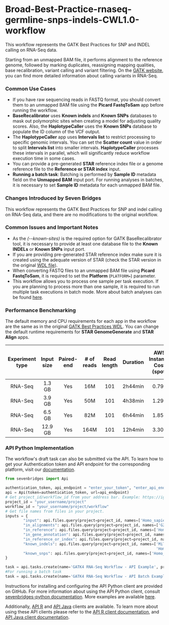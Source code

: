# Broad-Best-Practice-rnaseq-germline-snps-indels-CWL1.0-workflow

This workflow represents the GATK Best Practices for SNP and INDEL calling on RNA-Seq data. 

Starting from an unmapped BAM file, it performs alignment to the reference genome, followed by marking duplicates, reassigning mapping qualities, base recalibration, variant calling and variant filtering. On the [GATK website](https://software.broadinstitute.org/gatk/documentation/article.php?id=3891), you can find more detailed information about calling variants in RNA-Seq.

### Common Use Cases
- If you have raw sequencing reads in FASTQ format, you should convert them to an unmapped BAM file using the **Picard FastqToSam** app before running the workflow.
- **BaseRecalibrator** uses **Known indels** and **Known SNPs** databases to mask out polymorphic sites when creating a model for adjusting quality scores. Also, the **HaplotypeCaller** uses the **Known SNPs** database to populate the ID column of the VCF output.
- The **HaplotypeCaller** app uses **Intervals list** to restrict processing to specific genomic intervals. You can set the **Scatter count** value in order to split **Intervals list** into smaller intervals. **HaplotypeCaller** processes these intervals in parallel, which will significantly reduce workflow execution time  in some cases.
- You can provide a pre-generated **STAR** reference index file or a genome reference file to the **Reference or STAR index** input.
- **Running a batch task**: Batching is performed by **Sample ID** metadata field on the **Unmapped BAM** input port. For running analyses in batches, it is necessary to set **Sample ID** metadata for each unmapped BAM file.


### Changes Introduced by Seven Bridges
This workflow represents the GATK Best Practices for SNP and indel calling on RNA-Seq data, and there are no modifications to the original workflow.


### Common Issues and Important Notes
- As the *(--known-sites)* is the required option for GATK BaseRecalibrator tool, it is necessary to provide at least one database file to the **Known INDELs** or **Known SNPs** input port.
- If you are providing pre-generated STAR reference index make sure it is created using the adequate version of STAR (check the STAR version in the original [WDL file](https://github.com/gatk-workflows/gatk3-4-rnaseq-germline-snps-indels/blob/master/rna-germline-variant-calling.wdl)).
- When converting FASTQ files to an unmapped BAM file using **Picard FastqToSam**, it is required to set the **Platform** (`PLATFORM=`) parameter.
- This workflow allows you to process one sample per task execution. If you are planning to process more than one sample, it is required to run multiple task executions in batch mode. More about batch analyses can be found [here](https://docs.sevenbridges.com/docs/about-batch-analyses).
 

### Performance Benchmarking
The default memory and CPU requirements for each app in the workflow are the same as in the original [GATK Best Practices WDL](https://github.com/gatk-workflows/gatk3-4-rnaseq-germline-snps-indels/blob/master/rna-germline-variant-calling.wdl). You can change the default runtime requirements for **STAR GenomeGenerate** and **STAR Align** apps. 

| Experiment type |  Input size | Paired-end | # of reads | Read length | Duration |  AWS Instance Cost (spot) | AWS Instance Cost (on-demand) | 
|:--------------:|:------------:|:--------:|:-------:|:---------:|:----------:|:------:|:------:|
|     RNA-Seq     |  1.3 GB |     Yes    |     16M     |     101     |   2h44min   | 0.79$ | 1.79$ | 
|     RNA-Seq     |  3.9 GB |     Yes    |     50M     |     101     |   4h38min   | 1.29$ | 2.71$ | 
|     RNA-Seq     | 6.5 GB |     Yes    |     82M    |     101     |  6h44min  | 1.85$ | 3.84$ | 
|     RNA-Seq     | 12.9 GB |     Yes    |     164M    |     101     |  12h4min  | 3.30$ | 6.99$ |


### API Python Implementation
The workflow's draft task can also be submitted via the API. To learn how to get your Authentication token and API endpoint for the corresponding platform, visit our [documentation](https://github.com/sbg/sevenbridges-python#authentication-and-configuration).
```python
from sevenbridges import Api

authentication_token, api_endpoint = "enter_your_token", "enter_api_endpoint"
api = Api(token=authentication_token, url=api_endpoint)
# Get project_id/workflow_id from your address bar. Example: https://igor.sbgenomics.com/u/your_username/project/workflow
project_id = "your_username/project"
workflow_id = "your_username/project/workflow"
# Get file names from files in your project.
inputs = {
        "input": api.files.query(project=project_id, names=['Homo_sapiens_assembly19_1000genomes_decoy.whole_genome.interval_list']),
        "in_alignments": api.files.query(project=project_id, names=['G26234.HCC1187_1Mreads.bam'])[0],
        "in_reference": api.files.query(project=project_id, names=['Homo_sapiens_assembly19_1000genomes_decoy.fasta'])[0],
        "in_gene_annotation": api.files.query(project=project_id, names=['star.gencode.v19.transcripts.patched_contigs.gtf'])[0],
        "in_reference_or_index": api.files.query(project=project_id, names=['Homo_sapiens_assembly19_1000genomes_decoy.star.gencode.v19.transcripts.patched_contigs.star-2.5.3a_modified-index-archive.tar'])[0],
        "known_indels": api.files.query(project=project_id, names=['Mills_and_1000G_gold_standard.indels.b37.sites.vcf',
                                                                   'Homo_sapiens_assembly19_1000genomes_decoy.known_indels.vcf']),
        "known_snps": api.files.query(project=project_id, names=['Homo_sapiens_assembly19_1000genomes_decoy.dbsnp138.vcf']),
}

task = api.tasks.create(name='GATK4 RNA-Seq Workflow - API Example', project=project_id, app=workflow_id, inputs=inputs, run=False)
#For running a batch task
task = api.tasks.create(name='GATK4 RNA-Seq Workflow - API Batch Example', project=project_id, app=workflow_id, inputs=inputs, run=False, batch_input='in_alignments', batch_by = { 'type': 'CRITERIA', 'criteria': [ 'metadata.sample_id'] })
```

Instructions for installing and configuring the API Python client are provided on GitHub. For more information about using the API Python client, consult [sevenbridges-python documentation](http://sevenbridges-python.readthedocs.io/en/latest/). More examples are available [here](https://github.com/sbg/okAPI).

Additionally, [API R](https://github.com/sbg/sevenbridges-r) and [API Java](https://github.com/sbg/sevenbridges-java) clients are available. To learn more about using these API clients please refer to the [API R client documentation](https://sbg.github.io/sevenbridges-r/), and [API Java client documentation](https://docs.sevenbridges.com/docs/java-library-quickstart).
